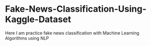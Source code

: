# Fake-News-Classification-Using-Kaggle-Dataset
Here I am practice fake news classification with Machine Learning Algorithms using NLP
